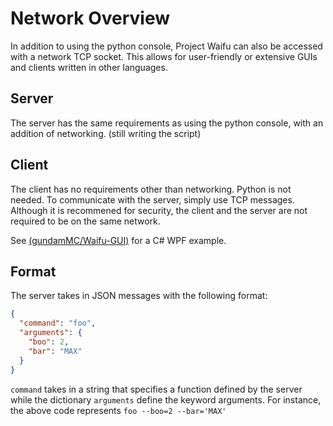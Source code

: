 # Network Overview

In addition to using the python console, Project Waifu can also be accessed with a network TCP socket.
This allows for user-friendly or extensive GUIs and clients written in other languages.

## Server

The server has the same requirements as using the python console, with an addition of networking. (still writing the script)

## Client

The client has no requirements other than networking. Python is not needed. To communicate with the server, simply use TCP messages.
Although it is recommened for security, the client and the server are not required to be on the same network.

See [(gundamMC/Waifu-GUI)](https://github.com/gundamMC/waifu-gui) for a C# WPF example.

## Format

The server takes in JSON messages with the following format:

``` JSON
{
  "command": "foo",
  "arguments": {
    "boo": 2,
    "bar": "MAX"
  }
}
```

`command` takes in a string that specifies a function defined by the server while the dictionary `arguments` define the keyword arguments.
For instance, the above code represents `foo --boo=2 --bar='MAX'`